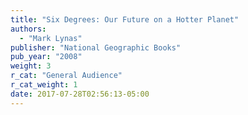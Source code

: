 ```yaml
---
title: "Six Degrees: Our Future on a Hotter Planet"
authors:
  - "Mark Lynas"
publisher: "National Geographic Books"
pub_year: "2008"
weight: 3
r_cat: "General Audience"
r_cat_weight: 1
date: 2017-07-28T02:56:13-05:00
---
```

